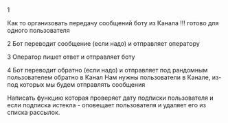 1

Как то организовать передачу сообщений боту из Канала
!!! готово для одного пользователя


2
Бот переводит сообщение (если надо) и отправляет оператору


3
Оператор пишет ответ и отправляет боту



4
Бот переводит обратно (если надо) и отправляет под рандомным пользователем обратно в Канал
Нам нужны пользователи в Канале, из-под которых мы будем отправлять сообщения


Написать функцию которая проверяет дату подписки пользователя и если подписка истекла - оповещает 
пользователя и удаляет его из списка рассылок.